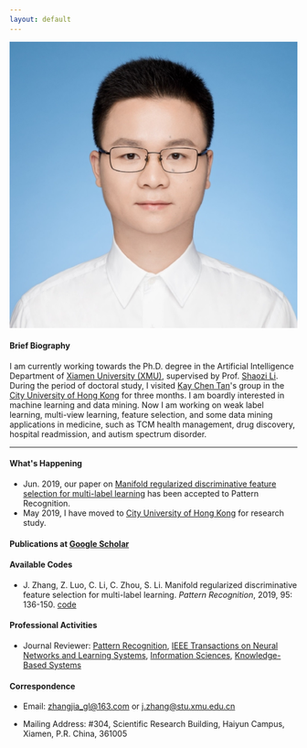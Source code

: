 ```yaml
---
layout: default 
---
```


<img class="profile-picture" src="jiazhang.jpg">

#### Brief Biography

I am currently working towards the Ph.D. degree in the Artificial Intelligence Department of [Xiamen University (XMU)](https://www.xmu.edu.cn/), supervised by Prof. [Shaozi Li](http://imt.xmu.edu.cn/szdw.html). During the period of doctoral study, I visited [Kay Chen Tan](http://www.cityu.edu.hk/stfprofile/kaytan.htm)'s group in the [City University of Hong Kong](https://www.cityu.edu.hk/) for three months. I am boardly interested in machine learning and data mining. Now I am working on weak label learning, multi-view learning, feature selection, and some data mining applications in medicine, such as TCM health management, drug discovery, hospital readmission, and autism spectrum disorder.

---

#### What's Happening

* Jun. 2019, our paper on [Manifold regularized discriminative feature selection for multi-label learning](https://www.sciencedirect.com/science/article/pii/S0031320319302341) has been accepted to Pattern Recognition.
* May 2019, I have moved to [City University of Hong Kong](https://www.cityu.edu.hk/) for research study.

#### Publications at [Google Scholar](https://scholar.google.com.hk/citations?user=yBaTk-gAAAAJ&hl=en)

#### Available Codes

* J. Zhang, Z. Luo, C. Li, C. Zhou, S. Li. Manifold regularized discriminative feature selection for multi-label learning. *Pattern Recognition*, 2019, 95: 136-150. [code](MDFS-master.zip)
  

#### Professional Activities

* Journal Reviewer: [Pattern Recognition](https://www.journals.elsevier.com/pattern-recognition/), [IEEE Transactions on Neural Networks and Learning Systems](https://mc.manuscriptcentral.com/tnnls), [Information Sciences](https://www.journals.elsevier.com/information-sciences), [Knowledge-Based Systems](https://www.journals.elsevier.com/knowledge-based-systems)

#### Correspondence

* Email: [zhangjia_gl@163.com](mailto:zhangjia_gl@163.com) or [j.zhang@stu.xmu.edu.cn](mailto:j.zhang@stu.xmu.edu.cn)

* Mailing Address: #304, Scientific Research Building, Haiyun Campus, Xiamen, P.R. China, 361005
